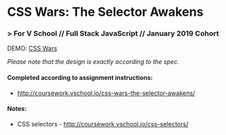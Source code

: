 # CSS Wars: The Selector Awakens
### > For V School // Full Stack JavaScript // January 2019 Cohort

DEMO: <a href="http://htmlpreview.github.com/?https://github.com/yummywakame/assignments/blob/master/exercises/css-wars/index.html" target="_blank">CSS Wars</a>

_Please note that the design is exactly according to the spec._

#### Completed according to assignment instructions: 
- http://coursework.vschool.io/css-wars-the-selector-awakens/

#### Notes:
- CSS selectors - http://coursework.vschool.io/css-selectors/
